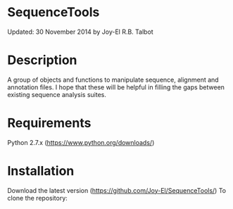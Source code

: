 SequenceTools
=============
Updated: 30 November 2014 by Joy-El R.B. Talbot

Description
===========
A group of objects and functions to manipulate sequence, alignment and
annotation files. I hope that these will be helpful in filling the gaps
between existing sequence analysis suites.

Requirements
============
Python 2.7.x (https://www.python.org/downloads/)

Installation
============
Download the latest version (https://github.com/Joy-El/SequenceTools/)
    To clone the repository:
        